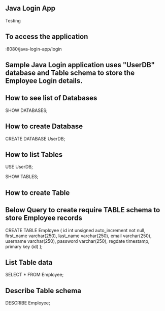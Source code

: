 ## Java Login App ##
Testing 

## To access the application ##
<host IP>:8080/java-login-app/login

## Sample Java Login application uses "UserDB" database and Table schema to store the Employee Login details. ##

## How to see list of Databases ##
SHOW DATABASES;

## How to create Database ##

CREATE DATABASE UserDB;

## How to list Tables ##

USE UserDB;

SHOW TABLES;

## How to create Table ##
## Below Query to create require TABLE schema to store Employee records ##

CREATE TABLE Employee (
  id int unsigned auto_increment not null,
  first_name varchar(250),
  last_name varchar(250),
  email varchar(250),
  username varchar(250),
  password varchar(250),
  regdate timestamp,
  primary key (id)
);

## List Table data ##
SELECT * FROM Employee;

## Describe Table schema ##
DESCRIBE Employee;
